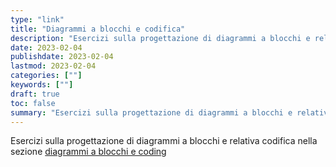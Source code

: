 ```yaml
---
type: "link"
title: "Diagrammi a blocchi e codifica"
description: "Esercizi sulla progettazione di diagrammi a blocchi e relativa codifica"
date: 2023-02-04
publishdate: 2023-02-04
lastmod: 2023-02-04
categories: [""]
keywords: [""]
draft: true
toc: false
summary: "Esercizi sulla progettazione di diagrammi a blocchi e relativa codifica nella sezione <a href='/coding/dab-coding'>diagrammi a blocchi e coding</a>"
---
```


Esercizi sulla progettazione di diagrammi a blocchi e relativa codifica nella sezione <a href='/coding/dab-coding'>diagrammi a blocchi e coding</a>

